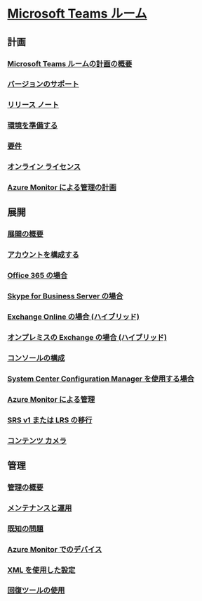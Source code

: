 # [Microsoft Teams ルーム](index.md)
## 計画
### [Microsoft Teams ルームの計画の概要](skype-room-systems-v2-0.md)
### [バージョンのサポート](srs2-lifecycle-support.md)
### [リリース ノート](srs2-release-note.md)
### [環境を準備する](srs-v2-prep.md)
### [要件](requirements.md)
### [オンライン ライセンス](skype-room-systems-v2.md)
### [Azure Monitor による管理の計画](azure-monitor-plan.md)

## 展開
### [展開の概要](room-systems-v2.md)
### [アカウントを構成する](room-systems-v2-configure-accounts.md)
### [Office 365 の場合](with-office-365.md)
### [Skype for Business Server の場合](with-skype-for-business-server-2015.md)
### [Exchange Online の場合 (ハイブリッド)](with-exchange-online.md)
### [オンプレミスの Exchange の場合 (ハイブリッド)](with-exchange-on-premises.md)
### [コンソールの構成](console.md)
### [System Center Configuration Manager を使用する場合](room-systems-scale.md)
### [Azure Monitor による管理](azure-monitor-deploy.md)
### [SRS v1 または LRS の移行](lrs-migration.md)
### [コンテンツ カメラ](content-camera.md)

## 管理
### [管理の概要](skype-room-systems-v2.md)
### [メンテナンスと運用](room-systems-v2-operations.md)
### [既知の問題](known-issues.md)
### [Azure Monitor でのデバイス](azure-monitor-manage.md)
### [XML を使用した設定](xml-config-file.md)
### [回復ツールの使用](recovery-tool.md)

